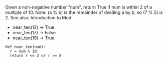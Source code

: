 Given a non-negative number "num", return True if num is within 2 of a multiple of 10. Note: (a % b) is the remainder of dividing a by b, so (7 % 5) is 2. See also: Introduction to Mod 

* near_ten(12) → True
* near_ten(17) → False
* near_ten(19) → True

```
def near_ten(num):
  r = num % 10
  return r <= 2 or r >= 8
```
